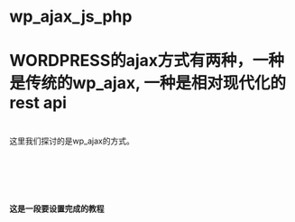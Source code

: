 # wp_ajax_js_php
<h1 style="margin-bottom:40px">WORDPRESS的ajax方式有两种，一种是传统的wp_ajax, 一种是相对现代化的rest api</h1>
<p>这里我们探讨的是wp_ajax的方式。 </p>
<h4 style="margin-top:100px">这是一段要设置完成的教程</h4>
